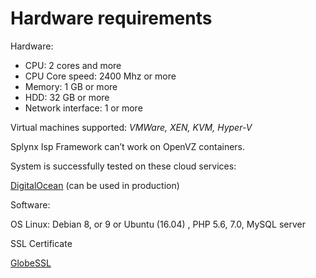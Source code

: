 Hardware requirements
=====================

Hardware:

* CPU: 2 cores and more
* CPU Core speed: 2400 Mhz or more
* Memory: 1 GB or more
* HDD: 32 GB or more
* Network interface: 1 or more

Virtual machines supported: *VMWare, XEN, KVM, Hyper-V*

Splynx Isp Framework can’t work on OpenVZ containers.

System is successfully tested on these cloud services:

[DigitalOcean](https://splynx.com/digitalocean/) (can be used in production)


Software:

OS Linux: Debian 8, or 9 or Ubuntu (16.04) , PHP 5.6, 7.0, MySQL server

SSL Certificate

[GlobeSSL](https://splynx.com/ssl_cert/)
